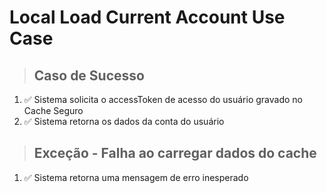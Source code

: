 # Local Load Current Account Use Case

> ## Caso de Sucesso
1. ✅ Sistema solicita o accessToken de acesso do usuário gravado no Cache Seguro
1. ✅ Sistema retorna os dados da conta do usuário

> ## Exceção - Falha ao carregar dados do cache
1. ✅ Sistema retorna uma mensagem de erro inesperado